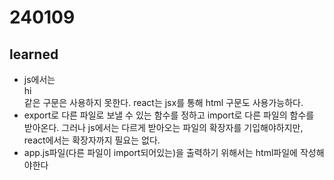 # 240109

## learned
- js에서는 <div>hi</div> 같은 구문은 사용하지 못한다.
  react는 jsx를 통해 html 구문도 사용가능하다.
- export로 다른 파일로 보낼 수 있는 함수를 정하고
  import로 다른 파일의 함수를 받아온다.
  그러나 js에서는 다르게 받아오는 파일의 확장자를 기입해야하지만, 
  react에서는 확장자까지 필요는 없다.
- app.js파일(다른 파일이 import되어있는)을 출력하기 위해서는 html파일에
  <script type="module"></script> 작성해야한다